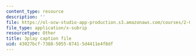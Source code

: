 ```yaml
---
content_type: resource
description: ''
file: https://ol-ocw-studio-app-production.s3.amazonaws.com/courses/2-003sc-engineering-dynamics-fall-2011/43027bcf7388505587415d4411e4f8df_wzEqF_UQkks.vtt
file_type: application/x-subrip
resourcetype: Other
title: 3play caption file
uid: 43027bcf-7388-5055-8741-5d4411e4f8df
---
```

